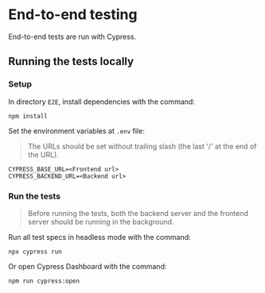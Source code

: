 # End-to-end testing
End-to-end tests are run with Cypress.
## Running the tests locally
### Setup
In directory `E2E`, install dependencies with the command:
```
npm install
```
Set the environment variables at `.env` file:
> The URLs should be set without trailing slash (the last '/' at the end of the URL).
```
CYPRESS_BASE_URL=<Frontend url>
CYPRESS_BACKEND_URL=<Backend url>
```
### Run the tests
> Before running the tests, both the backend server and the frontend server should be running in the background.

Run all test specs in headless mode with the command:
```
npx cypress run
```
Or open Cypress Dashboard with the command:
```
npm run cypress:open
```